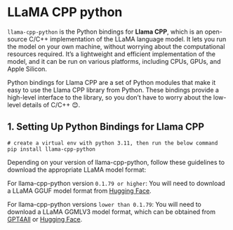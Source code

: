 # LLaMA CPP python

`llama-cpp-python` is the Python bindings for **Llama CPP**, which is an open-source C/C++ implementation of the 
LLaMA language model. It lets you run the model on your own machine, without worrying about the computational 
resources required. It’s a lightweight and efficient implementation of the model, and it can be run on various 
platforms, including CPUs, GPUs, and Apple Silicon.

Python bindings for Llama CPP are a set of Python modules that make it easy to use the Llama CPP library from Python. 
These bindings provide a high-level interface to the library, so you don’t have to worry about the low-level details of C/C++ 😊.


## 1. Setting Up Python Bindings for Llama CPP

```shell
# create a virtual env with python 3.11, then run the below command
pip install llama-cpp-python
```

Depending on your version of llama-cpp-python, follow these guidelines to download the appropriate LLaMA model format:

For llama-cpp-python version `0.1.79 or higher`: You will need to download a LLaMA GGUF model format from 
[Hugging Face](https://huggingface.co/TheBloke/Llama-2-13B-GGUF/tree/main).

 For llama-cpp-python versions `lower than 0.1.79`: You will need to download a LLaMA GGMLV3 model format, which can be 
 obtained from [GPT4All](https://gpt4all.io/index.html) or [Hugging Face](https://huggingface.co/TheBloke/Llama-2-13B-chat-GGML).